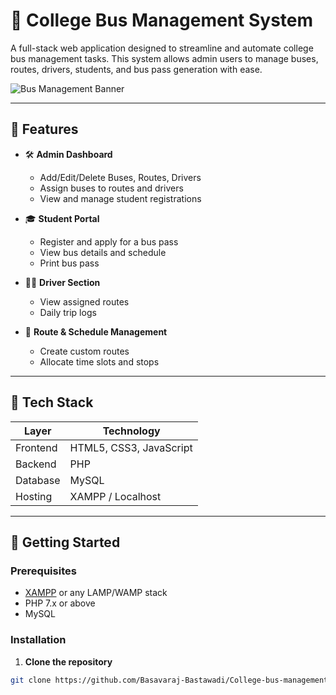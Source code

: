 # 🚌 College Bus Management System

A full-stack web application designed to streamline and automate college bus management tasks. This system allows admin users to manage buses, routes, drivers, students, and bus pass generation with ease.

![Bus Management Banner](https://img.freepik.com/free-vector/bus-station-illustration_1284-25914.jpg) <!-- Replace with actual image if available -->

---

## 📌 Features

- 🛠 **Admin Dashboard**
  - Add/Edit/Delete Buses, Routes, Drivers
  - Assign buses to routes and drivers
  - View and manage student registrations

- 🎓 **Student Portal**
  - Register and apply for a bus pass
  - View bus details and schedule
  - Print bus pass

- 👨‍✈️ **Driver Section**
  - View assigned routes
  - Daily trip logs

- 📅 **Route & Schedule Management**
  - Create custom routes
  - Allocate time slots and stops

---

## 🧰 Tech Stack

| Layer         | Technology               |
|---------------|---------------------------|
| Frontend      | HTML5, CSS3, JavaScript   |
| Backend       | PHP                       |
| Database      | MySQL                     |
| Hosting       | XAMPP / Localhost         |

---

## 🚀 Getting Started

### Prerequisites

- [XAMPP](https://www.apachefriends.org/index.html) or any LAMP/WAMP stack
- PHP 7.x or above
- MySQL

### Installation

1. **Clone the repository**

```bash
git clone https://github.com/Basavaraj-Bastawadi/College-bus-management-system.git

 
 
